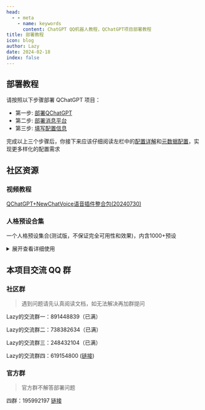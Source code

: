 ```yaml
---
head:
  - - meta
    - name: keywords
      content: ChatGPT QQ机器人教程，QChatGPT项目部署教程
title: 部署教程
icon: blog
author: Lazy
date: 2024-02-18
index: false
---
```


## 部署教程

请按照以下步骤部署 QChatGPT 项目：

- 第一步: [部署QChatGPT](qchatgpt/)
- 第二步: [部署消息平台](platforms/)
- 第三步: [填写配置信息](config.md)

完成以上三个步骤后，你接下来应该仔细阅读左栏中的[配置详解](../config/README.md)和[元数据配置](../metadata/README.md)，实现更多样化的配置需求

## 社区资源
 ### 视频教程

 [QChatGPT+NewChatVoice语音插件整合包(20240730)](https://www.bilibili.com/video/BV1iLvyePE8x/?share_source=copy_web&vd_source=596e7910a78045e2636e7b25e3618120)

### 人格预设合集

一个人格预设集合(测试版，不保证完全可用性和效果)，内含1000+预设

<details>

<summary>展开查看详细使用</summary>

下载链接： https://drive.lazyshare.top/s/kzNzEyO
密码：6Vc5lojxAozX10Ub

使用方式： 

1. 下载解压，将里面你想要的人格预设文件，记得先解压，解压后里面的1000多个json文件，复制放入data/scenario文件夹，一个json文件就是一个预设(比如说：理塘丁真.json就是一个预设)

2. 修改配置文件：

   - 修改`pipeline.json`将`income-msg-check`和`[check-sensitive-words`字段设为`false`
   - 修改`provider.json`将`prompt-mode`字段设为`full-scenario`，`model`字段要特别设置一下，参考下面或这篇教程[https://thelazy.cn/2024/06/27/AIGC/](https://thelazy.cn/2024/06/27/AIGC/)

3. 对话中发送：!default set <预设名>`指令将其设为默认（将<预设名>整体替换为文件名）
   例如：!default set 理塘丁真

   然后再发送：
   !reset

谨慎使用，内含大量(R18+，你懂的)
注意：model应该使用claude系列或Gemini系列
最好的：claude-3-opus-20240229
一般的：claude-3-sonnet-20240229，gemini-1.5-pro-latest，gemini-1.5-flash-latest
那样的预设(R18+，你懂的)请勿使用OpenAI系列

如何使用相关模型：[https://thelazy.cn/2024/06/27/AIGC/](https://thelazy.cn/2024/06/27/AIGC/)

</details>


## 本项目交流 QQ 群

### 社区群

> 遇到问题请先认真阅读文档，如无法解决再加群提问

Lazy的交流群一：891448839（已满）

Lazy的交流群二：738382634（已满）

Lazy的交流群三：248432104（已满）

Lazy的交流群四：619154800 ([链接](https://qm.qq.com/q/1K9GjQuza))

### 官方群

> 官方群不解答部署问题

四群：195992197 [链接](https://qm.qq.com/cgi-bin/qm/qr?_wv=1027&k=cSekvWmyezfCE4O8gXS7lSjkmPinjzpP&authKey=G4jHfz2%2BtQawxCRhn1ZRrQiI8bTvlepQubZL6F9fymFuz8jqZZ4FkYh6lhKLMCd9&noverify=0&group_code=195992197)
